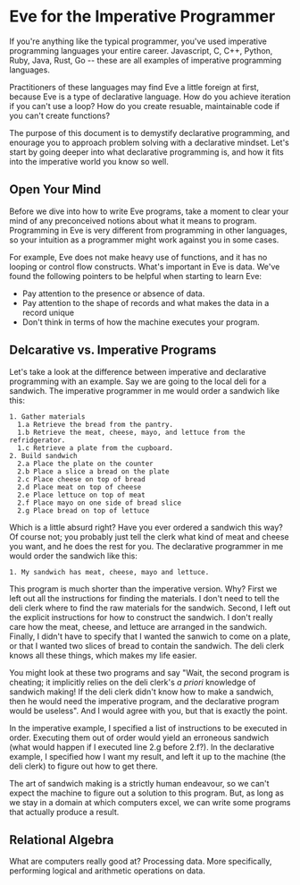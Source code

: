 # Eve for the Imperative Programmer

If you're anything like the typical programmer, you've used imperative programming languages your entire career. Javascript, C, C++, Python, Ruby, Java, Rust, Go -- these are all examples of imperative programming languages.

Practitioners of these languages may find Eve a little foreign at first, because Eve is a type of declarative language. How do you achieve iteration if you can't use a loop? How do you create resuable, maintainable code if you can't create functions?

The purpose of this document is to demystify declarative programming, and enourage you to approach problem solving with a declarative mindset. Let's start by going deeper into what declarative programming is, and how it fits into the imperative world you know so well. 

## Open Your Mind

Before we dive into how to write Eve programs, take a moment to clear your mind of any preconceived notions about what it means to program. Programming in Eve is very different from programming in other languages, so your intuition as a programmer might work against you in some cases.

For example, Eve does not make heavy use of functions, and it has no looping or control flow constructs. What's important in Eve is data. We've found the following pointers to be helpful when starting to learn Eve:

- Pay attention to the presence or absence of data. 
- Pay attention to the shape of records and what makes the data in a record unique
- Don't think in terms of how the machine executes your program.

## Delcarative vs. Imperative Programs

Let's take a look at the difference between imperative and declarative programming with an example. Say we are going to the local deli for a sandwich. The imperative programmer in me would order a sandwich like this:

```
1. Gather materials
  1.a Retrieve the bread from the pantry.
  1.b Retrieve the meat, cheese, mayo, and lettuce from the refridgerator.
  1.c Retrieve a plate from the cupboard.
2. Build sandwich
  2.a Place the plate on the counter
  2.b Place a slice a bread on the plate
  2.c Place cheese on top of bread
  2.d Place meat on top of cheese
  2.e Place lettuce on top of meat
  2.f Place mayo on one side of bread slice
  2.g Place bread on top of lettuce
```
Which is a little absurd right? Have you ever ordered a sandwich this way? Of course not; you probably just tell the clerk what kind of meat and cheese you want, and he does the rest for you. The declarative programmer in me would order the sandwich like this:

```
1. My sandwich has meat, cheese, mayo and lettuce.
```

This program is much shorter than the imperative version. Why? First we left out all the instructions for finding the materials. I don't need to tell the deli clerk where to find the raw materials for the sandwich. Second, I left out the explicit instructions for how to construct the sandwich. I don't really care how the meat, cheese, and lettuce are arranged in the sandwich. Finally, I didn't have to specify that I wanted the sanwich to come on a plate, or that I wanted two slices of bread to contain the sandwich. The deli clerk knows all these things, which makes my life easier.

You might look at these two programs and say "Wait, the second program is cheating; it implicitly relies on the deli clerk's *a priori* knowledge of sandwich making! If the deli clerk didn't know how to make a sandwich, then he would need the imperative program, and the declarative program would be useless". And I would agree with you, but that is exactly the point. 

In the imperative example, I specified a list of instructions to be executed in order. Executing them out of order would yield an erroneous sandwich (what would happen if I executed line 2.g before 2.f?). In the declarative example, I specified how I want my result, and left it up to the machine (the deli clerk) to figure out how to get there.

The art of sandwich making is a strictly human endeavour, so we can't expect the machine to figure out a solution to this program. But, as long as we stay in a domain at which computers excel, we can write some programs that actually produce a result.

## Relational Algebra

What are computers really good at? Processing data. More specifically, performing logical and arithmetic operations on data.